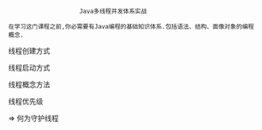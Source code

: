 						Java多线程并发体系实战
    
    在学习这门课程之前,你必需要有Java编程的基础知识体系.包括语法、结构、面像对象的编程概念.
	
线程创建方式

线程启动方式

线程概念方法

线程优先级

=> 何为守护线程
